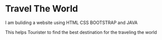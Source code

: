 # Travel The  World 

I am buliding a website using HTML CSS BOOTSTRAP and JAVA

This helps Tourister to find the best destination for the traveling the world